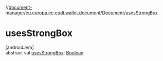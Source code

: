 //[document-manager](../../../index.md)/[eu.europa.ec.eudi.wallet.document](../index.md)/[Document](index.md)/[usesStrongBox](uses-strong-box.md)

# usesStrongBox

[androidJvm]\
abstract
val [usesStrongBox](uses-strong-box.md): [Boolean](https://kotlinlang.org/api/latest/jvm/stdlib/kotlin/-boolean/index.html)
